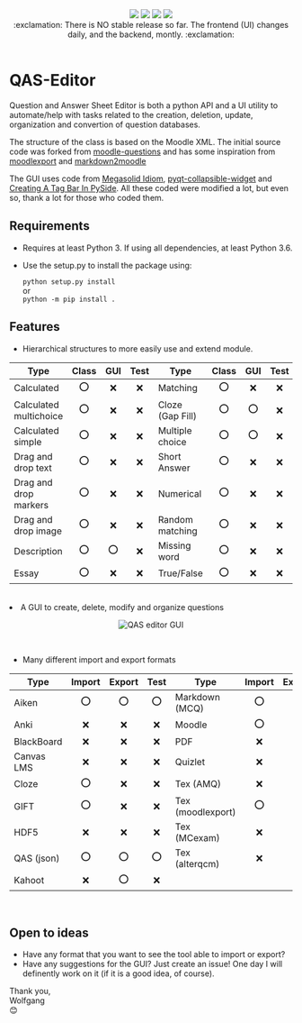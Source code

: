 <div align="center">
  <img src="https://badge.fury.io/gh/LucasWolfgang%2FQAS-editor.svg">
  <img src="https://img.shields.io/endpoint?url=https://gist.githubusercontent.com/LucasWolfgang/344598a4a0f7b92a7889d998e33417c4/raw/pylint_3.7.json">
  <img src="https://img.shields.io/endpoint?url=https://gist.githubusercontent.com/LucasWolfgang/344598a4a0f7b92a7889d998e33417c4/raw/pytest_3.7.json">
  <img src="https://img.shields.io/endpoint?url=https://gist.githubusercontent.com/LucasWolfgang/344598a4a0f7b92a7889d998e33417c4/raw/flake8_3.7.json">
</div>

<div align="center">
:exclamation: There is NO stable release so far. The frontend (UI) changes daily, and the backend, montly. :exclamation:
</div><br/>

# QAS-Editor
Question and Answer Sheet Editor is both a python API and a UI utility to automate/help with tasks related to the creation, deletion, update, organization and convertion of question databases.
 
The structure of the class is based on the Moodle XML. The initial source code was forked from [moodle-questions](https://github.com/gethvi/moodle-questions) and has some inspiration from [moodlexport](https://github.com/Guillaume-Garrigos/moodlexport) and [markdown2moodle](https://github.com/brunomnsilva/markdown2moodle)

The GUI uses code from [Megasolid Idiom](https://www.mfitzp.com/examples/megasolid-idiom-rich-text-editor/), [pyqt-collapsible-widget](https://github.com/By0ute/pyqt-collapsible-widget) and [Creating A Tag Bar In PySide](https://robonobodojo.wordpress.com/2018/09/11/creating-a-tag-bar-in-pyside/). All these coded were modified a lot, but even so, thank a lot for those who coded them.

## Requirements
- Requires at least Python 3. If using all dependencies, at least Python 3.6.
- Use the setup.py to install the package using:

    ```python setup.py install```  
    or   
    ```python -m pip install .```  

## Features
  - Hierarchical structures to more easily use and extend module.
 <center>
 
 |  Type                  | Class |  GUI  | Test | Type             | Class |  GUI  | Test |
 | ---------------------- | :---: | :---: | :--: | ---------------- | :---: | :---: | :--: |
 | Calculated             |  :o:  |  :x:  |  :x: | Matching         |  :o:  |  :x:  |  :x: |
 | Calculated multichoice |  :o:  |  :x:  |  :x: | Cloze (Gap Fill) |  :o:  |  :o:  |  :x: |
 | Calculated simple      |  :o:  |  :x:  |  :x: | Multiple choice  |  :o:  |  :o:  |  :x: |
 | Drag and drop text     |  :o:  |  :x:  |  :x: | Short Answer     |  :o:  |  :x:  |  :x: |
 | Drag and drop markers  |  :o:  |  :x:  |  :x: | Numerical        |  :o:  |  :x:  |  :x: |
 | Drag and drop image    |  :o:  |  :x:  |  :x: | Random matching  |  :o:  |  :x:  |  :x: |
 | Description            |  :o:  |  :o:  |  :x: | Missing word     |  :o:  |  :x:  |  :x: |
 | Essay                  |  :o:  |  :x:  |  :x: | True/False       |  :o:  |  :x:  |  :x: | 
 </center><br/

 - A GUI to create, delete, modify and organize questions
 <center>
  
 ![QAS editor GUI](https://user-images.githubusercontent.com/39681420/170771346-1e1d532b-6745-4125-b647-d704d645e5c4.png)
 </center><br/>

 - Many different import and export formats
 <center>
  
 |  Type      | Import | Export | Test | Type              | Import | Export | Test |
 | ---------- | :----: | :----: | :--: | ----------------- | :----: | :----: | :--: |
 | Aiken      |   :o:  |   :o:  |  :o: | Markdown (MCQ)    |   :o:  |   :x:  |  :x: |
 | Anki       |   :x:  |   :x:  |  :x: | Moodle            |   :o:  |   :o:  |  :o: |
 | BlackBoard |   :x:  |   :x:  |  :x: | PDF               |   :x:  |   :x:  |  :x: |
 | Canvas LMS |   :x:  |   :x:  |  :x: | Quizlet           |   :x:  |   :x:  |  :x: |
 | Cloze      |   :o:  |   :x:  |  :x: | Tex (AMQ)         |   :x:  |   :x:  |  :x: |
 | GIFT       |   :o:  |   :x:  |  :x: | Tex (moodlexport) |   :o:  |   :x:  |  :x: |
 | HDF5       |   :x:  |   :x:  |  :x: | Tex (MCexam)      |   :x:  |   :x:  |  :x: |
 | QAS (json) |   :o:  |   :o:  |  :o: | Tex (alterqcm)    |   :x:  |   :x:  |  :x: |
 | Kahoot     |   :x:  |   :o:  |  :x: |
</center ><br/>

## Open to ideas
  - Have any format that you want to see the tool able to import or export?
  - Have any suggestions for the GUI?
  Just create an issue! One day I will definently work on it (if it is a good idea, of course).
  
  Thank you,\
  Wolfgang\
  :blush:
